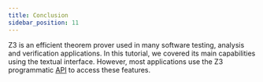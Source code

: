 ```yaml
---
title: Conclusion
sidebar_position: 11 
---
```


Z3 is an efficient theorem prover used in many software testing, analysis and verification applications. In this tutorial, we covered its main capabilities using the textual interface. However, most applications use the Z3 programmatic [API](httpsz3prover.github.ioapihtmlindex.html) to access these features.